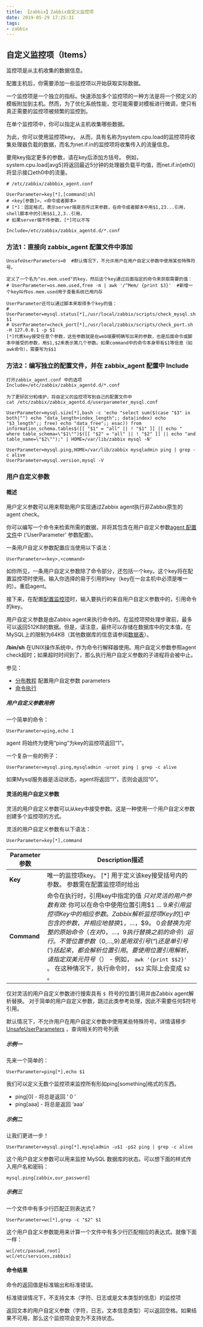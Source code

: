 ```yaml
---
title: 【zabbix】Zabbix自定义监控项
date: 2019-05-29 17:25:31
tags:
- zabbix
---
```


## 自定义监控项（Items）

监控项是从主机收集的数据信息。

配置主机后，你需要添加一些监控项以开始获取实际数据。

一个监控项是一个独立的指标。快速添加多个监控项的一种方法是将一个预定义的模板附加到主机。然而，为了优化系统性能，您可能需要对模板进行微调，使只有真正需要的监控项被频繁的监控到。

在单个监控项中，你可以指定从主机收集哪些数据。

为此，你可以使用监控项key。 从而，具有名称为system.cpu.load的监控项将收集处理器负载的数据，而名为net.if.in的监控项将收集传入的流量信息。

要用key指定更多的参数，请在key后添加方括号。 例如，system.cpu.load[avg5]将返回最近5分钟的处理器负载平均值，而net.if.in[eth0]将显示接口eth0中的流量。

```
# /etc/zabbix/zabbbix_agent.conf

UserParameter=key[*],[command|sh]
# <key[参数]>，<命令或者脚本>
# [*]：固定格式，表示server端是否传过来参数，在命令或者脚本中用$1,23...引用，shell脚本中的引用$$1,2,3..引用，
# 如果server端不传参数，[*]可以不写

Include=/etc/zabbix/zabbix_agentd.d/*.conf
```

### 方法1：直接向 zabbix_agent 配置文件中添加

```
UnsafeUserParameters=0  #默认情况下，不允许用户在用户自定义参数中使用某些特殊符号。

定义了一个名为"os.mem.used"的key，然后这个key通过后面指定的命令来获取需要的值：
# UserParameter=os.mem.used,free -m | awk '/^Mem/ {print $3}'  #新增一个key叫作os.mem.used用于查看系统已用内存

UserParameter还可以通过脚本来取得多个key的值：
# UserParameter=mysql.status[*],/usr/local/zabbix/scripts/check_mysql.sh $1
# UserParameter=check_port[*],/usr/local/zabbix/scripts/check_port.sh -H 127.0.0.1 -p $1
[*]代表key接受任意个参数，这些参数就是在web端要明确写出来的参数，也是后面命令或脚本中接受的参数，用$1,$2来表示第几个参数。如果command中的命令本身带有$1等信息（如awk命令），需要写为$$1
```



### 方法2：编写独立的配置文件，并在 zabbix_agent 配置中 Include

```
打开zabbix_agent.conf 中的选项
Include=/etc/zabbix/zabbix_agentd.d/*.conf

为了更好区分和维护，将自定义的监控项写到自己的配置文件中
cat /etc/zabbix/zabbix_agentd.d/userparameter_mysql.conf

UserParameter=mysql.size[*],bash -c 'echo "select sum($(case "$3" in both|"") echo "data_length+index_length";; data|index) echo "$3_length";; free) echo "data_free";; esac)) from information_schema.tables$([[ "$1" = "all" || ! "$1" ]] || echo " where table_schema=\"$1\"")$([[ "$2" = "all" || ! "$2" ]] || echo "and table_name=\"$2\"");" | HOME=/var/lib/zabbix mysql -N'

UserParameter=mysql.ping,HOME=/var/lib/zabbix mysqladmin ping | grep -c alive
UserParameter=mysql.version,mysql -V

```

###  

### 用户自定义参数

#### 概述

用户定义参数可以用来帮助用户实现通过Zabbix agent执行非Zabbix原生的 agent check。

你可以编写一个命令来检索所需的数据，并将其包含在用户自定义参数[agent 配置文件](https://www.zabbix.com/documentation/4.0/zh/manual/appendix/config/zabbix_agentd)中 ('UserParameter' 参数配置)。 

一条用户自定义参数配置应当使用以下语法：

```
UserParameter=<key>,<command>
```

如你所见，一条用户自定义参数除了命令部分，还包括一个key。这个key将在配置监控项时使用。输入你选择的易于引用的key（key在一台主机中必须是唯一的）。重启agent。

接下来，在配置[配置监控项](https://www.zabbix.com/documentation/4.0/zh/manual/config/items/item)时，输入要执行的来自用户自定义参数中的，引用命令的key。

用户自定义参数是由Zabbix agent来执行命令的。在监控项预处理步骤前，最多可以返回512KB的数据。但是，请注意，最终可以存储在数据库中的文本值，在MySQL上的限制为64KB（其他数据库的信息请参阅[数据表](https://www.zabbix.com/documentation/4.0/zh/manual/config/notifications/action/operation/remote_command#overview)）。

**/bin/sh** 在UNIX操作系统中，作为命令行解释器使用。用户自定义参数参照agent check超时；如果超时时间到了，那么执行用户自定义参数的子进程将会被中止。

参见：

- [分布教程](https://www.zabbix.com/documentation/4.0/zh/manual/config/items/userparameters/extending_agent) 配置用户自定参数 parameters
- [命令执行](https://www.zabbix.com/documentation/4.0/zh/manual/appendix/command_execution)

##### 用户自定义参数用例

一个简单的命令：

```
UserParameter=ping,echo 1
```

agent 将始终为使用“ping”为key的监控项返回“1”。

一个复杂一些的例子：

```
UserParameter=mysql.ping,mysqladmin -uroot ping | grep -c alive
```

如果Mysql服务器是活动状态，agent将返回“1”，否则会返回“0”。

#### 灵活的用户自定义参数

灵活的用户自定义参数可以从key中接受参数。这是一种使用一个用户自定义参数创建多个监控项的方式。

灵活的用户自定义参数有以下语法：

```
UserParameter=key[*],command
```

| Parameter参数 | Description描述                                              |
| ------------- | ------------------------------------------------------------ |
| **Key**       | 唯一的监控项key。 [*] 用于定义该key接受括号内的参数。 参数需在配置监控项时给出 |
| **Command**   | 命令在执行时，引用key中指定的值 *只对灵活的用户参数有效*: 你可以在命令中使用位置引用$1 … $9来引用监控项Key中的相应参数。 Zabbix解析监控项Key的[]中包含的参数，并相应地替换$1，…，$9。 $0会替换为完整的原始命令（在对$0，…，$9执行替换之前的命令）运行。 不管位置参数（$0,…,$9)是用双引号( “ )还是单引号( ' )括起来，都会解析位置引用。 要使用位置引用解析，请指定双美元符号（$） - 例如， `awk '{print $$2}' `。 在这种情况下，执行命令时， `$$2` 实际上会变成 `$2` 。 |

仅对灵活的用户自定义参数进行搜索具有 `$ `符号的位置引用并由Zabbix agent解析替换。 对于简单的用户自定义参数，跳过此类参考处理，因此不需要任何$符号引用。

默认情况下，不允许用户在用户自定义参数中使用某些特殊符号。详情请移步 [UnsafeUserParameters](https://www.zabbix.com/documentation/4.0/zh/manual/appendix/config/zabbix_agentd) ，查询相关的符号列表

##### 示例一

先来一个简单的：

```
UserParameter=ping[*],echo $1
```

我们可以定义无数个监控项来监控所有形如ping[something]格式的东西。

- ping[0] - 将总是返回 ‘ 0 ’
- ping[aaa] - 将总是返回 ‘aaa’

##### 示例二

让我们更进一步！

```
UserParameter=mysql.ping[*],mysqladmin -u$1 -p$2 ping | grep -c alive
```

这个用户自定义参数可以用来监控 MySQL 数据库的状态。可以想下面的样式传入用户名和密码：

```
mysql.ping[zabbix,our_password]
```

##### 示例三

一个文件中有多少行匹配正则表达式？

```
UserParameter=wc[*],grep -c "$2" $1
```

这个用户自定义参数能用来计算一个文件中有多少行匹配相应的表达式。就像下面一样：

```
wc[/etc/passwd,root]
wc[/etc/services,zabbix]
```

#### 命令结果

命令的返回值是标准输出和标准错误。

标准错误情况下，不支持文本（字符、日志或是文本类型的信息）的监控项

返回文本的用户自定义参数（字符，日志，文本信息类型）可以返回空格。如果结果不可用，那么这个监控项会变为不支持状态。